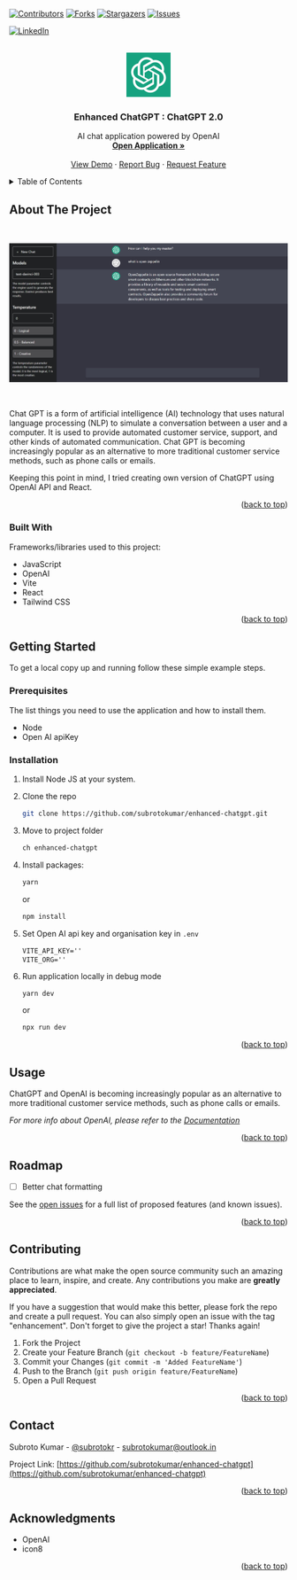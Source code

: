 <a name="readme-top"></a>

[![Contributors][contributors-shield]][contributors-url]
[![Forks][forks-shield]][forks-url]
[![Stargazers][stars-shield]][stars-url]
[![Issues][issues-shield]][issues-url]

<!-- [![MIT License][license-shield]][license-url] -->

[![LinkedIn][linkedin-shield]][linkedin-url]

<br />
<div align="center">
  <a href="https://github.com/subrotokumar/nyx/">
    <img src="./public/chat-gpt-logo.jpg" alt="Logo" width="80" height="80">
  </a>

  <h3 align="center">Enhanced ChatGPT : ChatGPT 2.0</h3>

  <p align="center">
    AI chat application powered by OpenAI 
    <br />
    <a href="https://enhanced-chatgpt-zeta.vercel.app/"><strong>Open <strong>Application</strong> »</strong></a>
    <br />
    <br />
    <a href="https://github.com/subrotokumar/nyx">View Demo</a>
    ·
    <a href="https://github.com/subrotokumar/nyx/issues">Report Bug</a>
    ·
    <a href="https://github.com/subrotokumar/enhanced-chatgpt/issues">Request Feature</a>
  </p>
</div>

<!-- TABLE OF CONTENTS -->
<details>
  <summary>Table of Contents</summary>
  <ol>
    <li>
      <a href="#about-the-project">About The Project</a>
      <ul>
        <li><a href="#built-with">Built With</a></li>
      </ul>
    </li>
    <li>
      <a href="#getting-started">Getting Started</a>
      <ul>
        <li><a href="#prerequisites">Prerequisites</a></li>
        <li><a href="#installation">Installation</a></li>
      </ul>
    </li>
    <li><a href="#usage">Usage</a></li>
    <li><a href="#roadmap">Roadmap</a></li>
    <li><a href="#contributing">Contributing</a></li>
    <!-- <li><a href="#license">License</a></li> -->
    <li><a href="#contact">Contact</a></li>
    <li><a href="#acknowledgments">Acknowledgments</a></li>
  </ol>
</details>

<!-- ABOUT THE PROJECT -->

## About The Project

<br>
<p align='center'>
<a href='https://enhanced-chatgpt-zeta.vercel.app/'>
<img src='./assets/gpt2.jpg'>
</a>
</p>
<br>

Chat GPT is a form of artificial intelligence (AI) technology that uses natural language processing (NLP) to simulate a conversation between a user and a computer. It is used to provide automated customer service, support, and other kinds of automated communication. Chat GPT is becoming increasingly popular as an alternative to more traditional customer service methods, such as phone calls or emails.

Keeping this point in mind, I tried creating own version of ChatGPT using OpenAI API and React.

<p align="right">(<a href="#readme-top">back to top</a>)</p>

### Built With

Frameworks/libraries used to this project:

- JavaScript
- OpenAI
- Vite
- React
- Tailwind CSS

<p align="right">(<a href="#readme-top">back to top</a>)</p>

<!-- GETTING STARTED -->

## Getting Started

To get a local copy up and running follow these simple example steps.

### Prerequisites

The list things you need to use the application and how to install them.

- Node
- Open AI apiKey

### Installation

1. Install Node JS at your system.
2. Clone the repo
   ```sh
   git clone https://github.com/subrotokumar/enhanced-chatgpt.git
   ```
3. Move to project folder

   ```sh
   ch enhanced-chatgpt
   ```

4. Install packages:

   ```sh
   yarn
   ```

   or

   ```sh
   npm install
   ```

5. Set Open AI api key and organisation key in `.env`
   ```
   VITE_API_KEY=''
   VITE_ORG=''
   ```
6. Run application locally in debug mode

   ```sh
   yarn dev
   ```

   or

   ```sh
   npx run dev
   ```

<p align="right">(<a href="#readme-top">back to top</a>)</p>

<!-- USAGE EXAMPLES -->

## Usage

ChatGPT and OpenAI is becoming increasingly popular as an alternative to more traditional customer service methods, such as phone calls or emails.

_For more info about OpenAI, please refer to the [Documentation](https://beta.openai.com/docs/introduction/overview)_

<p align="right">(<a href="#readme-top">back to top</a>)</p>

<!-- ROADMAP -->

## Roadmap

- [ ] Better chat formatting

See the [open issues](https://github.com/subrotokumar/enhanced-chatgpt/issues) for a full list of proposed features (and known issues).

<p align="right">(<a href="#readme-top">back to top</a>)</p>

<!-- CONTRIBUTING -->

## Contributing

Contributions are what make the open source community such an amazing place to learn, inspire, and create. Any contributions you make are **greatly appreciated**.

If you have a suggestion that would make this better, please fork the repo and create a pull request. You can also simply open an issue with the tag "enhancement".
Don't forget to give the project a star! Thanks again!

1. Fork the Project
2. Create your Feature Branch (`git checkout -b feature/FeatureName`)
3. Commit your Changes (`git commit -m 'Added FeatureName'`)
4. Push to the Branch (`git push origin feature/FeatureName`)
5. Open a Pull Request

<p align="right">(<a href="#readme-top">back to top</a>)</p>

<!-- LICENSE -->

<!-- CONTACT -->

## Contact

Subroto Kumar - [@subrotokr](https://twitter.com/subrotokr) - subrotokumar@outlook.in

Project Link: [https://github.com/subrotokumar/enhanced-chatgpt](https://github.com/subrotokumar/enhanced-chatgpt)

<p align="right">(<a href="#readme-top">back to top</a>)</p>

<!-- ACKNOWLEDGMENTS -->

## Acknowledgments

- OpenAI
- icon8

<p align="right">(<a href="#readme-top">back to top</a>)</p>

<!-- MARKDOWN LINKS & IMAGES -->
<!-- https://www.markdownguide.org/basic-syntax/#reference-style-links -->

[contributors-shield]: https://img.shields.io/github/contributors/subrotokumar/enhanced-chatgpt.svg?style=for-the-badge
[contributors-url]: https://github.com/subrotokumar/enhanced-chatgpt/graphs/contributors
[forks-shield]: https://img.shields.io/github/forks/subrotokumar/enhanced-chatgpt.svg?style=for-the-badge
[forks-url]: https://github.com/subrotokumar/enhanced-chatgpt/network/members
[stars-shield]: https://img.shields.io/github/stars/subrotokumar/nyx.svg?style=for-the-badge
[stars-url]: https://github.com/subrotokumar/nyx/stargazers
[issues-shield]: https://img.shields.io/github/issues/subrotokumar/nyx.svg?style=for-the-badge
[issues-url]: https://github.com/subrotokumar/nyx/issues
[license-shield]: https://img.shields.io/github/license/subrotokumar/nyx.svg?style=for-the-badge
[license-url]: https://www.linkedin.com/in/kumarsubroto
[linkedin-shield]: https://img.shields.io/badge/-LinkedIn-black.svg?style=for-the-badge&logo=linkedin&colorB=555
[linkedin-url]: https://linkedin.com/in/kumarsubroto
[product-screenshot]: ./assets/images/banner.png
